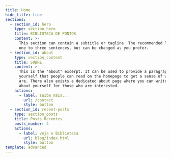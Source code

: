 ```yaml
---
title: Home
hide_title: true
sections:
  - section_id: hero
    type: section_hero
    title: BIBLIOTECA DE PONTOS
    content: >-
      This section can contain a subtitle or tagline. The recommended length is
      one to three sentences, but can be changed as you prefer.
  - section_id: about
    type: section_content
    title: SOBRE
    content: >-
      This is the "about" excerpt. It can be used to provide a paragraph about
      yourself that people can read on the homepage to get a sense of who you
      are. There also exists a dedicated about page where you can write more
      about yourself for those who are interested.
    actions:
      - label: saiba mais...
        url: /contact
        style: button
  - section_id: recent-posts
    type: section_posts
    title: Posts Recentes
    posts_number: 4
    actions:
      - label: veja o Biblioteca
        url: blog/index.html
        style: button
template: advanced
---
```

